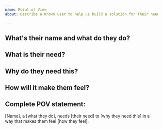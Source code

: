 ```yaml
---
name: Point of View
about: Describe a Known user to help us build a solution for their needs. (It could be you, or someone else.)

---
```


<!-- This type of issue helps us understand who we're building Known for. -->

## What's their name and what do they do?

<!-- eg: Madison, a software developer with a demanding day job -->

## What is their need?

<!-- eg: a way to showcase their personal coding work on their website -->

## Why do they need this?

<!-- eg: to present to prospective employers -->

## How will it make them feel?

<!-- eg: like they are putting their best foot forwards. -->

## Complete POV statement:

[Name], a [what they do], needs [their need] to [why they need this] in a way that makes them feel [how they feel].
